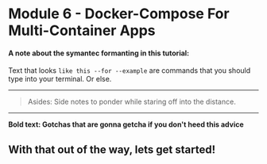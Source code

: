 # Module 6 - Docker-Compose For Multi-Container Apps

#### A note about the symantec formanting in this tutorial:

Text that looks `like this --for --example` are commands that you should type into your terminal. Or else.

---
>Asides: Side notes to ponder while staring off into the distance.

---

**Bold text: Gotchas that are gonna getcha if you don't heed this advice**

## With that out of the way, lets get started!

